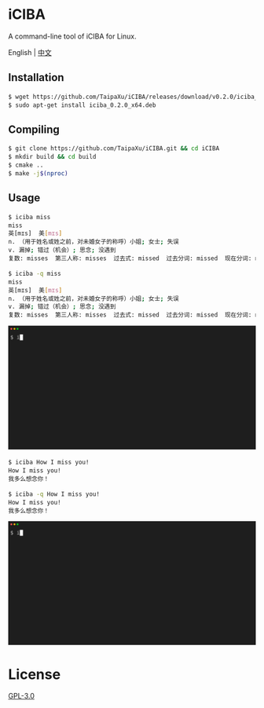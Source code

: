 # iCIBA

A command-line tool of iCIBA for Linux.

English | [中文](./README_ZH.md)

## Installation

```sh
$ wget https://github.com/TaipaXu/iCIBA/releases/download/v0.2.0/iciba_0.2.0_x64.deb
$ sudo apt-get install iciba_0.2.0_x64.deb
```

## Compiling

```sh
$ git clone https://github.com/TaipaXu/iCIBA.git && cd iCIBA
$ mkdir build && cd build
$ cmake ..
$ make -j$(nproc)
```

## Usage

```sh
$ iciba miss
miss
英[mɪs]  美[mɪs]
n. （用于姓名或姓之前，对未婚女子的称呼）小姐; 女士; 失误
v. 漏掉; 错过（机会）; 思念; 没遇到
复数: misses  第三人称: misses  过去式: missed  过去分词: missed  现在分词: missing
```

```sh
$ iciba -q miss
miss
英[mɪs]  美[mɪs]
n. （用于姓名或姓之前，对未婚女子的称呼）小姐; 女士; 失误
v. 漏掉; 错过（机会）; 思念; 没遇到
复数: misses  第三人称: misses  过去式: missed  过去分词: missed  现在分词: missing
```

![word](./word.gif)

```sh
$ iciba How I miss you!
How I miss you!
我多么想念你！
```

```sh
$ iciba -q How I miss you!
How I miss you!
我多么想念你！
```

![sentence](./sentence.gif)

# License

[GPL-3.0](LICENSE)
